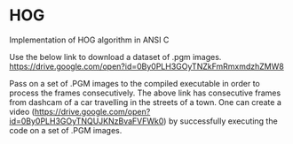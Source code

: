 # HOG
Implementation of HOG algorithm in ANSI C

Use the below link to download a dataset of .pgm images.
https://drive.google.com/open?id=0By0PLH3GOyTNZkFmRmxmdzhZMW8 

Pass on a set of .PGM images to the compiled executable in order to process the frames consecutively. The above link has consecutive frames from dashcam of a car travelling in the streets of a town. One can create a video (https://drive.google.com/open?id=0By0PLH3GOyTNQUJKNzBvaFVFWk0) by successfully executing the code on a set of .PGM images.
